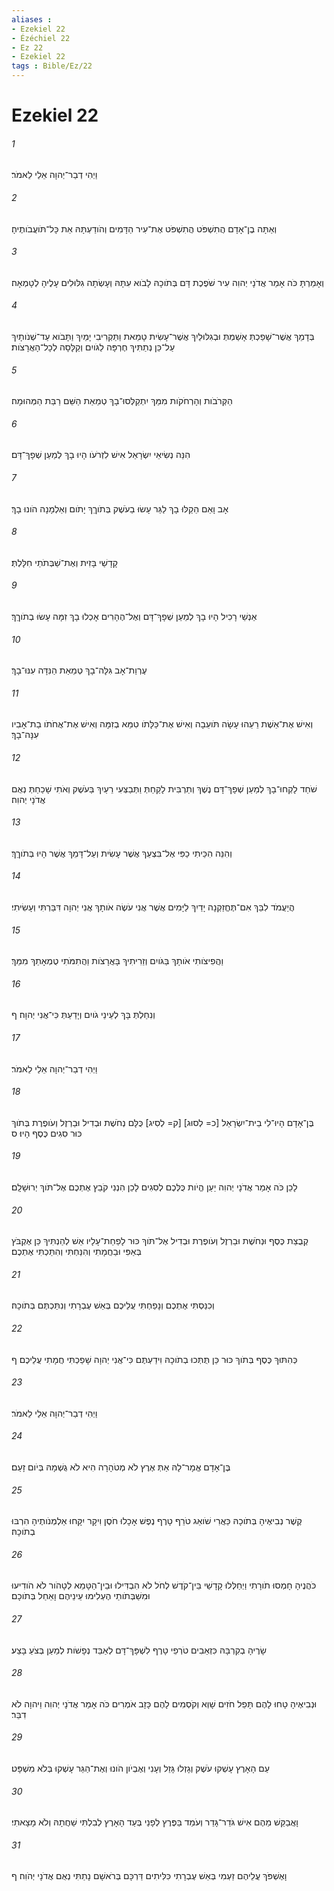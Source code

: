 ```yaml
---
aliases : 
- Ezekiel 22
- Ézéchiel 22
- Ez 22
- Ezekiel 22
tags : Bible/Ez/22
---
```


# Ezekiel 22

###### 1
וַיְהִי דְבַר־יְהוָה אֵלַי לֵאמֹר׃
###### 2
וְאַתָּה בֶן־אָדָם הֲתִשְׁפֹּט הֲתִשְׁפֹּט אֶת־עִיר הַדָּמִים וְהֹודַעְתָּהּ אֵת כָּל־תֹּועֲבֹותֶיהָ׃
###### 3
וְאָמַרְתָּ כֹּה אָמַר אֲדֹנָי יְהוִה עִיר שֹׁפֶכֶת דָּם בְּתֹוכָהּ לָבֹוא עִתָּהּ וְעָשְׂתָה גִלּוּלִים עָלֶיהָ לְטָמְאָה׃
###### 4
בְּדָמֵךְ אֲשֶׁר־שָׁפַכְתְּ אָשַׁמְתְּ וּבְגִלּוּלַיִךְ אֲשֶׁר־עָשִׂית טָמֵאת וַתַּקְרִיבִי יָמַיִךְ וַתָּבֹוא עַד־שְׁנֹותָיִךְ עַל־כֵּן נְתַתִּיךְ חֶרְפָּה לַגֹּויִם וְקַלָּסָה לְכָל־הָאֲרָצֹות׃
###### 5
הַקְּרֹבֹות וְהָרְחֹקֹות מִמֵּךְ יִתְקַלְּסוּ־בָךְ טְמֵאַת הַשֵּׁם רַבַּת הַמְּהוּמָה׃
###### 6
הִנֵּה נְשִׂיאֵי יִשְׂרָאֵל אִישׁ לִזְרֹעֹו הָיוּ בָךְ לְמַעַן שְׁפָךְ־דָּם׃
###### 7
אָב וָאֵם הֵקַלּוּ בָךְ לַגֵּר עָשׂוּ בַעֹשֶׁק בְּתֹוךֵךְ יָתֹום וְאַלְמָנָה הֹונוּ בָךְ׃
###### 8
קָדָשַׁי בָּזִית וְאֶת־שַׁבְּתֹתַי חִלָּלְתְּ׃
###### 9
אַנְשֵׁי רָכִיל הָיוּ בָךְ לְמַעַן שְׁפָךְ־דָּם וְאֶל־הֶהָרִים אָכְלוּ בָךְ זִמָּה עָשׂוּ בְתֹוךֵךְ׃
###### 10
עֶרְוַת־אָב גִּלָּה־בָךְ טְמֵאַת הַנִּדָּה עִנּוּ־בָךְ׃
###### 11
וְאִישׁ אֶת־אֵשֶׁת רֵעֵהוּ עָשָׂה תֹּועֵבָה וְאִישׁ אֶת־כַּלָּתֹו טִמֵּא בְזִמָּה וְאִישׁ אֶת־אֲחֹתֹו בַת־אָבִיו עִנָּה־בָךְ׃
###### 12
שֹׁחַד לָקְחוּ־בָךְ לְמַעַן שְׁפָךְ־דָּם נֶשֶׁךְ וְתַרְבִּית לָקַחַתְּ וַתְּבַצְּעִי רֵעַיִךְ בַּעֹשֶׁק וְאֹתִי שָׁכַחַתְּ נְאֻם אֲדֹנָי יְהוִה׃
###### 13
וְהִנֵּה הִכֵּיתִי כַפִּי אֶל־בִּצְעֵךְ אֲשֶׁר עָשִׂית וְעַל־דָּמֵךְ אֲשֶׁר הָיוּ בְּתֹוךֵךְ׃
###### 14
הֲיַעֲמֹד לִבֵּךְ אִם־תֶּחֱזַקְנָה יָדַיִךְ לַיָּמִים אֲשֶׁר אֲנִי עֹשֶׂה אֹותָךְ אֲנִי יְהוָה דִּבַּרְתִּי וְעָשִׂיתִי׃
###### 15
וַהֲפִיצֹותִי אֹותָךְ בַּגֹּויִם וְזֵרִיתִיךְ בָּאֲרָצֹות וַהֲתִמֹּתִי טֻמְאָתֵךְ מִמֵּךְ׃
###### 16
וְנִחַלְתְּ בָּךְ לְעֵינֵי גֹויִם וְיָדַעַתְּ כִּי־אֲנִי יְהוָה׃ ף
###### 17
וַיְהִי דְבַר־יְהוָה אֵלַי לֵאמֹר׃
###### 18
בֶּן־אָדָם הָיוּ־לִי בֵית־יִשְׂרָאֵל [כ= לְסוּג] [ק= לְסִיג] כֻּלָּם נְחֹשֶׁת וּבְדִיל וּבַרְזֶל וְעֹופֶרֶת בְּתֹוךְ כּוּר סִגִים כֶּסֶף הָיוּ׃ ס
###### 19
לָכֵן כֹּה אָמַר אֲדֹנָי יְהוִה יַעַן הֱיֹות כֻּלְּכֶם לְסִגִים לָכֵן הִנְנִי קֹבֵץ אֶתְכֶם אֶל־תֹּוךְ יְרוּשָׁלִָם׃
###### 20
קְבֻצַת כֶּסֶף וּנְחֹשֶׁת וּבַרְזֶל וְעֹופֶרֶת וּבְדִיל אֶל־תֹּוךְ כּוּר לָפַחַת־עָלָיו אֵשׁ לְהַנְתִּיךְ כֵּן אֶקְבֹּץ בְּאַפִּי וּבַחֲמָתִי וְהִנַּחְתִּי וְהִתַּכְתִּי אֶתְכֶם׃
###### 21
וְכִנַּסְתִּי אֶתְכֶם וְנָפַחְתִּי עֲלֵיכֶם בְּאֵשׁ עֶבְרָתִי וְנִתַּכְתֶּם בְּתֹוכָהּ׃
###### 22
כְּהִתּוּךְ כֶּסֶף בְּתֹוךְ כּוּר כֵּן תֻּתְּכוּ בְתֹוכָהּ וִידַעְתֶּם כִּי־אֲנִי יְהוָה שָׁפַכְתִּי חֲמָתִי עֲלֵיכֶם׃ ף
###### 23
וַיְהִי דְבַר־יְהוָה אֵלַי לֵאמֹר׃
###### 24
בֶּן־אָדָם אֱמָר־לָהּ אַתְּ אֶרֶץ לֹא מְטֹהָרָה הִיא לֹא גֻשְׁמָהּ בְּיֹום זָעַם׃
###### 25
קֶשֶׁר נְבִיאֶיהָ בְּתֹוכָהּ כַּאֲרִי שֹׁואֵג טֹרֵף טָרֶף נֶפֶשׁ אָכָלוּ חֹסֶן וִיקָר יִקָּחוּ אַלְמְנֹותֶיהָ הִרְבּוּ בְתֹוכָהּ׃
###### 26
כֹּהֲנֶיהָ חָמְסוּ תֹורָתִי וַיְחַלְּלוּ קָדָשַׁי בֵּין־קֹדֶשׁ לְחֹל לֹא הִבְדִּילוּ וּבֵין־הַטָּמֵא לְטָהֹור לֹא הֹודִיעוּ וּמִשַׁבְּתֹותַי הֶעְלִימוּ עֵינֵיהֶם וָאֵחַל בְּתֹוכָם׃
###### 27
שָׂרֶיהָ בְקִרְבָּהּ כִּזְאֵבִים טֹרְפֵי טָרֶף לִשְׁפָּךְ־דָּם לְאַבֵּד נְפָשֹׁות לְמַעַן בְּצֹעַ בָּצַע׃
###### 28
וּנְבִיאֶיהָ טָחוּ לָהֶם תָּפֵל חֹזִים שָׁוְא וְקֹסְמִים לָהֶם כָּזָב אֹמְרִים כֹּה אָמַר אֲדֹנָי יְהוִה וַיהוָה לֹא דִבֵּר׃
###### 29
עַם הָאָרֶץ עָשְׁקוּ עֹשֶׁק וְגָזְלוּ גָּזֵל וְעָנִי וְאֶבְיֹון הֹונוּ וְאֶת־הַגֵּר עָשְׁקוּ בְּלֹא מִשְׁפָּט׃
###### 30
וָאֲבַקֵּשׁ מֵהֶם אִישׁ גֹּדֵר־גָּדֵר וְעֹמֵד בַּפֶּרֶץ לְפָנַי בְּעַד הָאָרֶץ לְבִלְתִּי שַׁחֲתָהּ וְלֹא מָצָאתִי׃
###### 31
וָאֶשְׁפֹּךְ עֲלֵיהֶם זַעְמִי בְּאֵשׁ עֶבְרָתִי כִּלִּיתִים דַּרְכָּם בְּרֹאשָׁם נָתַתִּי נְאֻם אֲדֹנָי יְהֹוִה׃ ף
